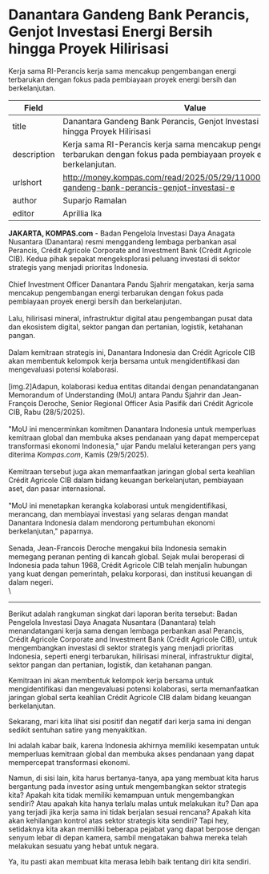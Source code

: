 # Danantara Gandeng Bank Perancis, Genjot Investasi Energi Bersih hingga Proyek Hilirisasi

Kerja sama RI-Perancis kerja sama mencakup pengembangan energi terbarukan dengan fokus pada pembiayaan proyek energi bersih dan berkelanjutan.

| Field       | Value                                                       |
|-------------|-------------------------------------------------------------|
| title       | Danantara Gandeng Bank Perancis, Genjot Investasi Energi Bersih hingga Proyek Hilirisasi |
| description | Kerja sama RI-Perancis kerja sama mencakup pengembangan energi terbarukan dengan fokus pada pembiayaan proyek energi bersih dan berkelanjutan. |
| urlshort    | http://money.kompas.com/read/2025/05/29/110000426/danantara-gandeng-bank-perancis-genjot-investasi-e |
| author      | Suparjo Ramalan  |
| editor      | Aprillia Ika |

**JAKARTA, KOMPAS.com** - Badan Pengelola Investasi Daya Anagata Nusantara (Danantara) resmi menggandeng lembaga perbankan asal Perancis, Crédit Agricole Corporate and Investment Bank (Crédit Agricole CIB). Kedua pihak sepakat mengeksplorasi peluang investasi di sektor strategis yang menjadi prioritas Indonesia.\
\
Chief Investment Officer Danantara Pandu Sjahrir mengatakan, kerja sama mencakup pengembangan energi terbarukan dengan fokus pada pembiayaan proyek energi bersih dan berkelanjutan.\
\
Lalu, hilirisasi mineral, infrastruktur digital atau pengembangan pusat data dan ekosistem digital, sektor pangan dan pertanian, logistik, ketahanan pangan.\
\
Dalam kemitraan strategis ini, Danantara Indonesia dan Crédit Agricole CIB akan membentuk kelompok kerja bersama untuk mengidentifikasi dan mengevaluasi potensi kolaborasi.\
\
\[img.2\]Adapun, kolaborasi kedua entitas ditandai dengan penandatanganan Memorandum of Understanding (MoU) antara Pandu Sjahrir dan Jean-François Deroche, Senior Regional Officer Asia Pasifik dari Crédit Agricole CIB, Rabu (28/5/2025).\
\
"MoU ini mencerminkan komitmen Danantara Indonesia untuk memperluas kemitraan global dan membuka akses pendanaan yang dapat mempercepat transformasi ekonomi Indonesia," ujar Pandu melalui keterangan pers yang diterima *Kompas.com*, Kamis (29/5/2025).\
\
Kemitraan tersebut juga akan memanfaatkan jaringan global serta keahlian Crédit Agricole CIB dalam bidang keuangan berkelanjutan, pembiayaan aset, dan pasar internasional.\
\
"MoU ini menetapkan kerangka kolaborasi untuk mengidentifikasi, merancang, dan membiayai investasi yang selaras dengan mandat Danantara Indonesia dalam mendorong pertumbuhan ekonomi berkelanjutan," paparnya.\
\
Senada, Jean-Francois Deroche mengakui bila Indonesia semakin memegang peranan penting di kancah global. Sejak mulai beroperasi di Indonesia pada tahun 1968, Crédit Agricole CIB telah menjalin hubungan yang kuat dengan pemerintah, pelaku korporasi, dan institusi keuangan di dalam negeri.\
\

---
Berikut adalah rangkuman singkat dari laporan berita tersebut: Badan Pengelola Investasi Daya Anagata Nusantara (Danantara) telah menandatangani kerja sama dengan lembaga perbankan asal Perancis, Crédit Agricole Corporate and Investment Bank (Crédit Agricole CIB), untuk mengembangkan investasi di sektor strategis yang menjadi prioritas Indonesia, seperti energi terbarukan, hilirisasi mineral, infrastruktur digital, sektor pangan dan pertanian, logistik, dan ketahanan pangan.

 Kemitraan ini akan membentuk kelompok kerja bersama untuk mengidentifikasi dan mengevaluasi potensi kolaborasi, serta memanfaatkan jaringan global serta keahlian Crédit Agricole CIB dalam bidang keuangan berkelanjutan.



Sekarang, mari kita lihat sisi positif dan negatif dari kerja sama ini dengan sedikit sentuhan satire yang menyakitkan.

 Ini adalah kabar baik, karena Indonesia akhirnya memiliki kesempatan untuk memperluas kemitraan global dan membuka akses pendanaan yang dapat mempercepat transformasi ekonomi.

 Namun, di sisi lain, kita harus bertanya-tanya, apa yang membuat kita harus bergantung pada investor asing untuk mengembangkan sektor strategis kita? Apakah kita tidak memiliki kemampuan untuk mengembangkan sendiri? Atau apakah kita hanya terlalu malas untuk melakukan itu? Dan apa yang terjadi jika kerja sama ini tidak berjalan sesuai rencana? Apakah kita akan kehilangan kontrol atas sektor strategis kita sendiri? Tapi hey, setidaknya kita akan memiliki beberapa pejabat yang dapat berpose dengan senyum lebar di depan kamera, sambil mengatakan bahwa mereka telah melakukan sesuatu yang hebat untuk negara.

 Ya, itu pasti akan membuat kita merasa lebih baik tentang diri kita sendiri.
